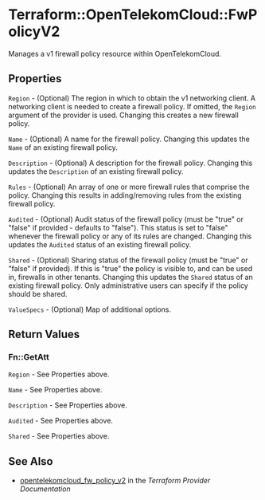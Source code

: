# Terraform::OpenTelekomCloud::FwPolicyV2

Manages a v1 firewall policy resource within OpenTelekomCloud.

## Properties

`Region` - (Optional) The region in which to obtain the v1 networking client.
A networking client is needed to create a firewall policy. If omitted, the
`Region` argument of the provider is used. Changing this creates a new
firewall policy.

`Name` - (Optional) A name for the firewall policy. Changing this
updates the `Name` of an existing firewall policy.

`Description` - (Optional) A description for the firewall policy. Changing
this updates the `Description` of an existing firewall policy.

`Rules` - (Optional) An array of one or more firewall rules that comprise
the policy. Changing this results in adding/removing rules from the
existing firewall policy.

`Audited` - (Optional) Audit status of the firewall policy
(must be "true" or "false" if provided - defaults to "false").
This status is set to "false" whenever the firewall policy or any of its
rules are changed. Changing this updates the `Audited` status of an existing
firewall policy.

`Shared` - (Optional) Sharing status of the firewall policy (must be "true"
or "false" if provided). If this is "true" the policy is visible to, and
can be used in, firewalls in other tenants. Changing this updates the
`Shared` status of an existing firewall policy. Only administrative users
can specify if the policy should be shared.

`ValueSpecs` - (Optional) Map of additional options.


## Return Values

### Fn::GetAtt

`Region` - See Properties above.

`Name` - See Properties above.

`Description` - See Properties above.

`Audited` - See Properties above.

`Shared` - See Properties above.

## See Also

* [opentelekomcloud_fw_policy_v2](https://www.terraform.io/docs/providers/opentelekomcloud/r/fw_policy_v2.html) in the _Terraform Provider Documentation_
